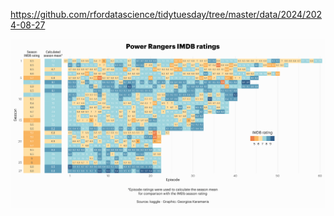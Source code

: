 https://github.com/rfordatascience/tidytuesday/tree/master/data/2024/2024-08-27

![](plots/power_rangers.png)
